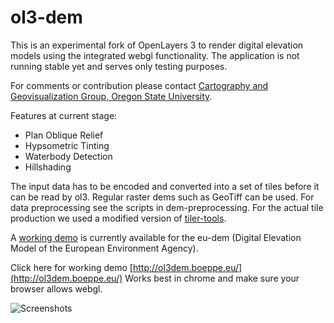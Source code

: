 ol3-dem
=========

This is an experimental fork of OpenLayers 3 to render digital elevation models using the integrated webgl functionality.
The application is not running stable yet and serves only testing purposes. 

For comments or contribution please contact [Cartography and Geovisualization Group, Oregon State University](http://cartography.oregonstate.edu/).

Features at current stage:

 * Plan Oblique Relief
 * Hypsometric Tinting
 * Waterbody Detection
 * Hillshading

The input data has to be encoded and converted into a set of tiles before it can be read by ol3. Regular raster dems such as GeoTiff can be used.
For data preprocessing see the scripts in dem-preprocessing. For the actual tile production we used a modified version of [tiler-tools](https://code.google.com/p/tilers-tools/).

A [working demo](http://ol3dem.boeppe.eu/) is currently available for the eu-dem (Digital Elevation Model of the European Environment Agency).

Click here for working demo [http://ol3dem.boeppe.eu/](http://ol3dem.boeppe.eu/)
Works best in chrome and make sure your browser allows webgl.

![Screenshots](https://raw.github.com/buddebej/ol3-dem/master/screenshots/ol3-dem-screenshot.png) 
